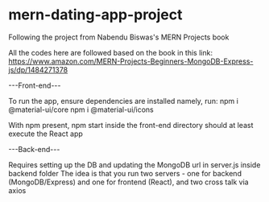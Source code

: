# mern-dating-app-project
Following the project from Nabendu Biswas's MERN Projects book

All the codes here are followed based on the book in this link:
https://www.amazon.com/MERN-Projects-Beginners-MongoDB-Express-js/dp/1484271378


---Front-end---

To run the app, ensure dependencies are installed namely, run:
npm i @material-ui/core
npm i @material-ui/icons

With npm present, npm start inside the front-end directory should at least execute the React app

---Back-end---

Requires setting up the DB and updating the MongoDB url in server.js inside backend folder
The idea is that you run two servers - one for backend (MongoDB/Express) and one for frontend (React), and two cross talk via axios
